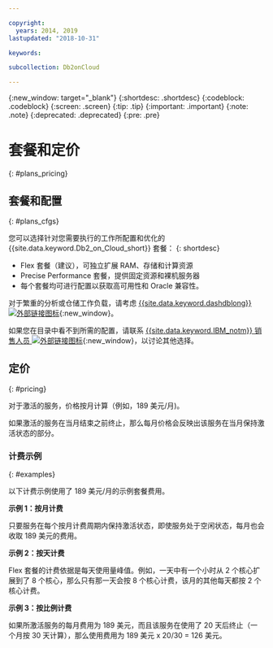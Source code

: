 ```yaml
---

copyright:
  years: 2014, 2019
lastupdated: "2018-10-31"

keywords: 

subcollection: Db2onCloud

---
```


<!-- Attribute definitions --> 
{:new_window: target="_blank"}
{:shortdesc: .shortdesc}
{:codeblock: .codeblock}
{:screen: .screen}
{:tip: .tip}
{:important: .important}
{:note: .note}
{:deprecated: .deprecated}
{:pre: .pre}

# 套餐和定价
{: #plans_pricing}

## 套餐和配置
{: #plans_cfgs}

您可以选择针对您需要执行的工作所配置和优化的 {{site.data.keyword.Db2_on_Cloud_short}} 套餐：
{: shortdesc}

   * Flex 套餐（建议），可独立扩展 RAM、存储和计算资源
   * Precise Performance 套餐，提供固定资源和裸机服务器
   * 每个套餐均可进行配置以获取高可用性和 Oracle 兼容性。

对于繁重的分析或仓储工作负载，请考虑 [{{site.data.keyword.dashdblong}} ![外部链接图标](../../icons/launch-glyph.svg "外部链接图标")](https://www.ibm.com/cloud/db2-warehouse-on-cloud){:new_window}。

如果您在目录中看不到所需的配置，请联系 [{{site.data.keyword.IBM_notm}} 销售人员 ![外部链接图标](../../icons/launch-glyph.svg "外部链接图标")](https://www.ibm.com/connect/ibm/us/en/?lnk=fcw){:new_window}，以讨论其他选择。

## 定价
{: #pricing}

对于激活的服务，价格按月计算（例如，189 美元/月)。 

如果激活的服务在当月结束之前终止，那么每月价格会反映出该服务在当月保持激活状态的部分。

### 计费示例
{: #examples}

以下计费示例使用了 189 美元/月的示例套餐费用。

**示例 1：按月计费**

只要服务在每个按月计费周期内保持激活状态，即使服务处于空闲状态，每月也会收取 189 美元的费用。

**示例 2：按天计费**

 Flex 套餐的计费依据是每天使用量峰值。例如，一天中有一个小时从 2 个核心扩展到了 8 个核心，那么只有那一天会按 8 个核心计费，该月的其他每天都按 2 个核心计费。

**示例 3：按比例计费**

如果所激活服务的每月费用为 189 美元，而且该服务在使用了 20 天后终止（一个月按 30 天计算），那么使用费用为 189 美元 x 20/30 = 126 美元。

